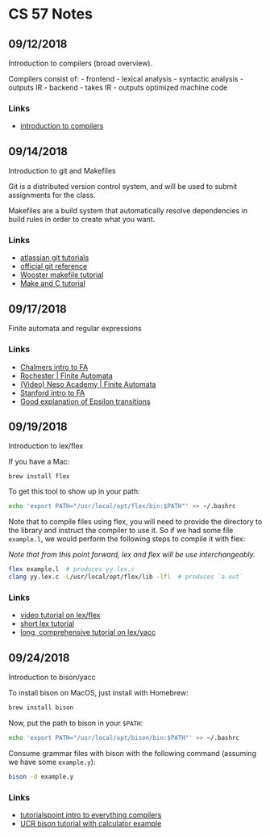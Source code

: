 # CS 57 Notes

## 09/12/2018

Introduction to compilers (broad overview).

Compilers consist of: - frontend - lexical analysis - syntactic analysis - outputs IR - backend - takes IR - outputs optimized machine code

### Links

- [introduction to compilers](http://cs.lmu.edu/~ray/notes/introcompilers/)

## 09/14/2018

Introduction to git and Makefiles

Git is a distributed version control system, and will be used to submit
assignments for the class.

Makefiles are a build system that automatically resolve dependencies in
build rules in order to create what you want.

### Links

- [atlassian git tutorials](https://www.atlassian.com/git/tutorials)
- [official git reference](https://git-scm.com/docs)
- [Wooster makefile tutorial](https://www.wooster.edu/_media/files/academics/areas/computer-science/resources/makefile-tut.pdf)
- [Make and C tutorial](https://randu.org/tutorials/c/make.php)

## 09/17/2018

Finite automata and regular expressions

### Links

- [Chalmers intro to FA](http://www.cse.chalmers.se/~coquand/AUTOMATA/o2.pdf)
- [Rochester | Finite Automata](https://www.cs.rochester.edu/~nelson/courses/csc_173/fa/fa.html)
- [(Video) Neso Academy | Finite Automata](https://www.google.com/url?sa=t&rct=j&q=&esrc=s&source=web&cd=16&cad=rja&uact=8&ved=2ahUKEwjEiZbFwdndAhUtmeAKHUowAA4QwqsBMA96BAgAEAc&url=https%3A%2F%2Fwww.youtube.com%2Fwatch%3Fv%3DQa6csfkK7_I&usg=AOvVaw2W7Xr32MRoPzqTG_2DtTv4)
- [Stanford intro to FA](http://infolab.stanford.edu/~ullman/ialc/spr10/slides/fa2.pdf)
- [Good explanation of Epsilon transitions](https://math.stackexchange.com/questions/23191/understanding-epsilon-transitions-in-a-finite-state-automaton)

## 09/19/2018

Introduction to lex/flex

If you have a Mac:

`brew install flex`

To get this tool to show up in your path:

```sh
echo 'export PATH="/usr/local/opt/flex/bin:$PATH"' >> ~/.bashrc
```

Note that to compile files using flex, you will need to provide the directory
to the library and instruct the compiler to use it. So if we had some file
`example.l`, we would perform the following steps to compile it with flex:

_Note that from this point forward, lex and flex will be use interchangeably._

```sh
flex example.l  # produces yy.lex.c
clang yy.lex.c -L/usr/local/opt/flex/lib -lfl  # produces `a.out`
```

### Links

- [video tutorial on lex/flex](https://www.google.com/url?sa=t&rct=j&q=&esrc=s&source=web&cd=11&cad=rja&uact=8&ved=2ahUKEwjD7IicxNndAhUiZN8KHU6HAaI4ChC3AjAAegQICRAB&url=https%3A%2F%2Fwww.youtube.com%2Fwatch%3Fv%3D54bo1qaHAfk&usg=AOvVaw0a1wLMzl4wKREvlmIdE146)
- [short lex tutorial](http://xahlee.info/parser/lex_tutorial.html)
- [long, comprehensive tutorial on lex/yacc](https://www.epaperpress.com/lexandyacc/download/LexAndYaccTutorial.pdf)

## 09/24/2018

Introduction to bison/yacc

To install bison on MacOS, just install with Homebrew:

```sh
brew install bison
```

Now, put the path to bison in your `$PATH`:

```sh
echo 'export PATH="/usr/local/opt/bison/bin:$PATH"' >> ~/.bashrc
```

Consume grammar files with bison with the following command
(assuming we have some `example.y`):

```sh
bison -d example.y
```

### Links

- [tutorialspoint intro to everything compilers](https://www.tutorialspoint.com/compiler_design/compiler_design_bottom_up_parser.htm)
- [UCR bison tutorial with calculator example](http://alumni.cs.ucr.edu/~lgao/teaching/bison.html)
